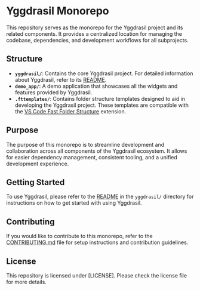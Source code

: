 # Yggdrasil Monorepo

This repository serves as the monorepo for the Yggdrasil project and its related components. It provides a centralized location for managing the codebase, dependencies, and development workflows for all subprojects.

## Structure

- **`yggdrasil/`**: Contains the core Yggdrasil project. For detailed information about Yggdrasil, refer to its [README](yggdrasil/README.md).
- **`demo_app/`**: A demo application that showcases all the widgets and features provided by Yggdrasil.
- **`.fttemplates/`**: Contains folder structure templates designed to aid in developing the Yggdrasil project. These templates are compatible with the [VS Code Fast Folder Structure](https://marketplace.visualstudio.com/items?itemName=Huuums.vscode-fast-folder-structure) extension.


## Purpose

The purpose of this monorepo is to streamline development and collaboration across all components of the Yggdrasil ecosystem. It allows for easier dependency management, consistent tooling, and a unified development experience.

## Getting Started

To use Yggdrasil, please refer to the [README](yggdrasil/README.md) in the `yggdrasil/` directory for instructions on how to get started with using Yggdrasil.

## Contributing

If you would like to contribute to this monorepo, refer to the [CONTRIBUTING.md](CONTRIBUTING.md) file for setup instructions and contribution guidelines.

## License

This repository is licensed under [LICENSE]. Please check the license file for more details.
